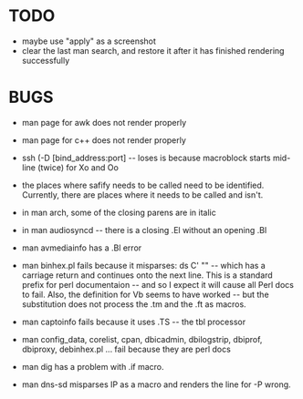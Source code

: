 #  TODO

- maybe use "apply" as a screenshot
- clear the last man search, and restore it after it has finished rendering successfully

# BUGS

- man page for awk does not render properly
- man page for c++ does not render properly
- ssh   (-D [bind_address:port] -- loses is because macroblock starts mid-line (twice) for Xo and Oo
- the places where safify needs to be called need to be identified.  Currently, there are places where it needs to be called and isn't.
- in man arch, some of the closing parens are in italic
- in man audiosyncd -- there is a closing .El without an opening .Bl
- man avmediainfo has a .Bl error

- man binhex.pl fails because it misparses: ds C' ""  -- which has a carriage return and continues onto the next line.  This is a standard
   prefix for perl documentaion -- and so I expect it will cause all Perl docs to fail.
   Also, the definition for Vb seems to have worked -- but the substitution does not process the .tm and the .ft as macros.
   
- man captoinfo fails because it uses .TS -- the tbl processor

- man config_data, corelist, cpan, dbicadmin, dbilogstrip, dbiprof, dbiproxy, debinhex.pl ... fail because they are perl docs

- man dig has a problem with  .if  macro.

- man dns-sd misparses  IP  as a macro and renders the line for -P wrong.
